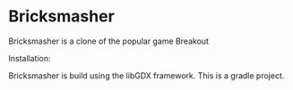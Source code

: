 # Bricksmasher
 Bricksmasher is a clone of the popular game Breakout

Installation:

Bricksmasher is build using the libGDX framework. This is a gradle project.